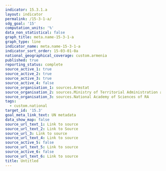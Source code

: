 ```yaml
---
indicator: 15.3.1.a
layout: indicator
permalink: /15-3-1-a/
sdg_goal: '15'
computation_units: '%'
data_non_statistical: false
graph_title: meta.name-15-3-1-a
graph_type: line
indicator_name: meta.name-15-3-1-a
indicator_sort_order: 15-03-01-0a
national_geographical_coverage: custom.armenia
published: true
reporting_status: complete
source_active_1: true
source_active_2: true
source_active_3: true
source_active_4: false
source_organisation_1: sources.Armstat
source_organisation_2: sources.Ministry of Territorial Administration and Infrastructure of RA
source_organisation_3: sources.National Academy of Sciences of RA
tags:
  - custom.national
target_id: '15.3'
goal_meta_link_text: UN metadata
data_show_map: false
source_url_text_1: Link to source
source_url_text_2: Link to Source
source_url_3: Link to source
source_url_text_4: Link to source
source_active_5: false
source_url_text_5: Link to source
source_active_6: false
source_url_text_6: Link to source
title: Untitled
---
```

